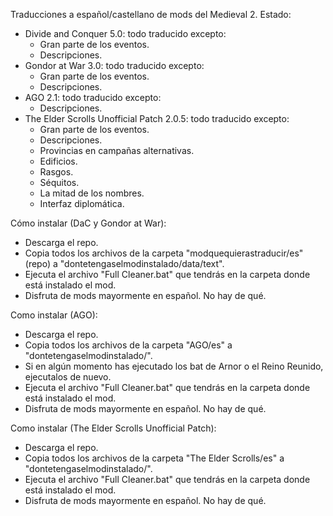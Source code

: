 Traducciones a español/castellano de mods del Medieval 2. Estado:
- Divide and Conquer 5.0: todo traducido excepto:
    - Gran parte de los eventos.
    - Descripciones.
- Gondor at War 3.0: todo traducido excepto:
    - Gran parte de los eventos.
    - Descripciones.
- AGO 2.1: todo traducido excepto:
    - Descripciones.
- The Elder Scrolls Unofficial Patch 2.0.5: todo traducido excepto:
    - Gran parte de los eventos.
    - Descripciones.
    - Provincias en campañas alternativas.
    - Edificios.
    - Rasgos.
    - Séquitos.
    - La mitad de los nombres.
    - Interfaz diplomática.

Cómo instalar (DaC y Gondor at War):
- Descarga el repo.
- Copia todos los archivos de la carpeta "modquequierastraducir/es" (repo) a "dontetengaselmodinstalado/data/text".
- Ejecuta el archivo "Full Cleaner.bat" que tendrás en la carpeta donde está instalado el mod.
- Disfruta de mods mayormente en español. No hay de qué.

Como instalar (AGO):
- Descarga el repo.
- Copia todos los archivos de la carpeta "AGO/es" a "dontetengaselmodinstalado/".
- Si en algún momento has ejecutado los bat de Arnor o el Reino Reunido, ejecutalos de nuevo.
- Ejecuta el archivo "Full Cleaner.bat" que tendrás en la carpeta donde está instalado el mod.
- Disfruta de mods mayormente en español. No hay de qué.

Como instalar (The Elder Scrolls Unofficial Patch):
- Descarga el repo.
- Copia todos los archivos de la carpeta "The Elder Scrolls/es" a "dontetengaselmodinstalado/".
- Ejecuta el archivo "Full Cleaner.bat" que tendrás en la carpeta donde está instalado el mod.
- Disfruta de mods mayormente en español. No hay de qué.
